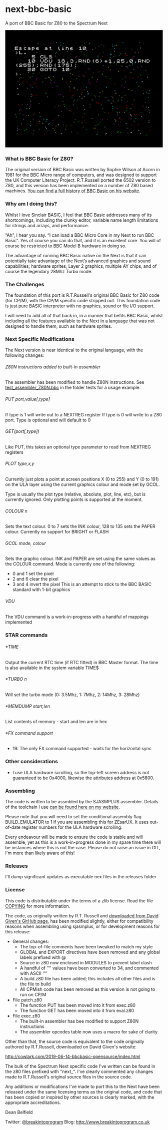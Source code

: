 
# next-bbc-basic
A port of BBC Basic for Z80 to the Spectrum Next

![BBC Basic for Spectrum Next](images/bbc_basic_readme_header.png)

### What is BBC Basic for Z80?

The original version of BBC Basic was written by Sophie Wilson at Acorn in 1981 for the BBC Micro range of computers, and was designed to support the UK Computer Literacy Project. R.T.Russell ported the 6502 version to Z80, and this version has been implemented on a number of Z80 based machines. [You can find a full history of BBC Basic on his website](http://www.bbcbasic.co.uk/bbcbasic/history.html).

### Why am I doing this?

Whilst I love Sinclair BASIC, I feel that BBC Basic addresses many of its shortcomings, including the clunky editor, variable name length limitations for strings and arrays, and performance.

“Ah”, I hear you say. “I can load a BBC Micro Core in my Next to run BBC Basic”. Yes of course you can do that, and it is an excellent core. You will of course be restricted to BBC Model B hardware in doing so.

The advantage of running BBC Basic native on the Next is that it can potentially take advantage of the Next’s advanced graphics and sound capabilities; hardware sprites, Layer 2 graphics, multiple AY chips, and of course the legendary 28Mhz Turbo mode.

### The Challenges

The foundation of this port is R.T.Russell's original BBC Basic for Z80 code (for CP/M), with the CP/M specific code stripped out. This foundation code is just pure BASIC interpreter with no graphics, sound or file I/O support.

I will need to add all of that back in, in a manner that befits BBC Basic, whilst including all the features available to the Next in a language that was not designed to handle them, such as hardware sprites.

### Next Specific Modifications

The Next version is near identical to the original language, with the following changes:

###### Z80N instructions added to built-in assembler

The assembler has been modified to handle Z80N instructions. See [test_assembler_Z80N.bbc](tests/test_assembler_Z80N.bbc) in the folder tests for a usage example.

###### PUT port,value[,type]

If type is 1 will write out to a NEXTREG register
If type is 0 will write to a Z80 port. 
Type is optional and will default to 0

###### GET(port[,type])

Like PUT, this takes an optional type parameter to read from NEXTREG registers

###### PLOT type,x,y

Currently just plots a point at screen positions X (0 to 255) and Y (0 to 191) on the ULA layer using the current graphics colour and mode set by GCOL.

Type is usually the plot type (relative, absolute, plot, line, etc), but is currently ignored. Only plotting points is supported at the moment.

###### COLOUR n

Sets the text colour. 0 to 7 sets the INK colour, 128 to 135 sets the PAPER colour. Currently no support for BRIGHT or FLASH

###### GCOL mode, colour

Sets the graphic colour. INK and PAPER are set using the same values as the COLOUR command. Mode is currently one of the following:
- 0 and 1 set the pixel
- 2 and 6 clear the pixel
- 3 and 4 invert the pixel
This is an attempt to stick to the BBC BASIC standard with 1-bit graphics

###### VDU

The VDU command is a work-in-progress with a handful of mappings implemented

### STAR commands

###### *TIME
Output the current RTC time (if RTC fitted) in BBC Master format.
The time is also available in the system variable TIME$
###### *TURBO n
Will set the turbo mode (0: 3.5Mhz, 1: 7Mhz, 2: 14Mhz, 3: 28Mhz)
###### *MEMDUMP start,len
List contents of memory - start and len are in hex
###### *FX command support
- 19: The only FX command supported - waits for the horizontal sync

### Other considerations

- I use ULA hardware scrolling, so the top-left screen address is not guaranteed to be 0x4000, likewise the attributes address at 0x5800.

### Assembling

The code is written to be assmbled by the SJASMPLUS assembler. Details of the toolchain I use [can be found here on my website](http://www.breakintoprogram.co.uk/computers/zx-spectrum-next/assembly-language/z80-development-toolchain).

Please note that you will need to set the conditional assembly flag BUILD_EMULATOR to 1 if you are assembling this for ZEsarUX. It uses out-of-date register numbers for the ULA hardware scrolling.

Every endeavour will be made to ensure the code is stable and will assemble, yet as this is a work-in-progress done in my spare time there will be instances where this is not the case. Please do not raise an issue in GIT, I'm more than likely aware of this!

### Releases

I'll dump significant updates as executable nex files in the releases folder

### License

This code is distributable under the terms of a zlib license. Read the file [COPYING](COPYING) for more information.

The code, as originally written by R.T. Russell and [downloaded from David Given's GitHub page](https://github.com/davidgiven/cpmish/tree/master/third_party/bbcbasic), has been modified slightly, either for compatibility reasons when assembling using sjasmplus, or for development reasons for this release:

- General changes:
	- The top-of-file comments have been tweaked to match my style
	- GLOBAL and EXPORT directives have been removed and any global labels prefixed with @
	- Source in z80 now enclosed in MODULES to prevent label clash
	- A handful of '"' values have been converted to 34, and commented with ASCII '"'
	- A build.z80 file has been added; this includes all other files and is the file to build
	- All CPMish code has been removed as this version is not going to run on CP/M
- File patch.z80
	- The function PUT has been moved into it from exec.z80 
	- The function GET has been moved into it from eval.z80
- File exec.z80
	- The built-in assembler has bee modified to support Z80N instructions
	- The assembler opcodes table now uses a macro for sake of clarity

Other than that, the source code is equivalent to the code originally authored by R.T.Russell, downloaded on David Given's website: 

http://cowlark.com/2019-06-14-bbcbasic-opensource/index.html

The bulk of the Spectrum Next specific code I've written can be found in the z80 files prefixed with "next_". I've clearly commented any changes made to R.T.Russell's original source files in the source code.

Any additions or modifications I've made to port this to the Next have been released under the same licensing terms as the original code, and code that has been copied or inspired by other sources is clearly marked, with the appropriate accreditations.

Dean Belfield

Twitter: [@breakintoprogram](https://twitter.com/BreakIntoProg)
Blog: http://www.breakintoprogram.co.uk

